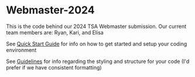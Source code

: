 # Webmaster-2024

This is the code behind our 2024 TSA Webmaster submission. Our current team members are: Ryan, Kari, and Elisa

See [Quick Start Guide](Quick%20Start.md) for info on how to get started and setup your coding environment

See [Guidelines](Guidelines.md) for info regarding the styling and structure for your code (I'd prefer if we have consistent formatting)
